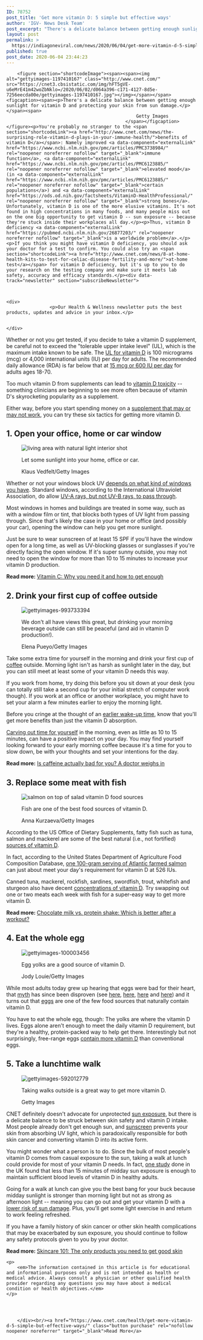 ```yaml
---
ID: 78752
post_title: 'Get more vitamin D: 5 simple but effective ways'
author: 'IGV- News Desk Team'
post_excerpt: "There's a delicate balance between getting enough sunlight for vitamin D and protecting your skin from sun damage. Getty Images You're probably no stranger to the benefits of vitamin D: Namely improved immune function, elevated mood (in certain populations) and strong bones. Unfortunately, vitamin D is one of the more elusive vitamins. It's not found&hellip;"
layout: post
permalink: >
  https://indiagoneviral.com/news/2020/06/04/get-more-vitamin-d-5-simple-but-effective-ways/78752/india-gone-viral/
published: true
post_date: 2020-06-04 23:44:23
---
```

<div data-component="lazyloadImages">
        
        
                                                        
                
                            
                        
                                        
                
        
        
        <figure section="shortcodeImage"><span><span><img alt="gettyimages-1197410167" class="http://www.cnet.com/" src="https://cnet3.cbsistatic.com/img/hFT5gVE-u6eMrE41m42woZbNklo=/2020/06/02/d064a396-c171-4127-8d5e-7256eecda00e/gettyimages-1197410167.jpg"></img></span></span><figcaption><span><p>There's a delicate balance between getting enough sunlight for vitamin D and protecting your skin from sun damage.</p></span><span>
                                                    Getty Images
                                                </span></figcaption></figure><p>You're probably no stranger to the <span section="shortcodeLink"><a href="http://www.cnet.com/news/the-surprising-role-vitamin-d-plays-in-your-immune-health/">benefits of vitamin D</a></span>: Namely improved <a data-component="externalLink" href="https://www.ncbi.nlm.nih.gov/pmc/articles/PMC3738984/" rel="noopener noreferrer nofollow" target="_blank">immune function</a>, <a data-component="externalLink" href="https://www.ncbi.nlm.nih.gov/pmc/articles/PMC6123885/" rel="noopener noreferrer nofollow" target="_blank">elevated mood</a> (in <a data-component="externalLink" href="https://www.ncbi.nlm.nih.gov/pmc/articles/PMC6123885/" rel="noopener noreferrer nofollow" target="_blank">certain populations</a>) and <a data-component="externalLink" href="https://ods.od.nih.gov/factsheets/VitaminD-HealthProfessional/" rel="noopener noreferrer nofollow" target="_blank">strong bones</a>. Unfortunately, vitamin D is one of the more elusive vitamins. It's not found in high concentrations in many foods, and many people miss out on the one big opportunity to get vitamin D -- sun exposure -- because they're stuck inside their workplaces all day.</p><p>Thus, vitamin D deficiency <a data-component="externalLink" href="https://pubmed.ncbi.nlm.nih.gov/26877203/" rel="noopener noreferrer nofollow" target="_blank">is a worldwide problem</a>.</p><p>If you think you might have vitamin D deficiency, you should ask your doctor for a test to confirm. You could also try an <span section="shortcodeLink"><a href="http://www.cnet.com/news/8-at-home-health-kits-to-test-for-celiac-disease-fertility-and-more/">at-home test</a></span> for vitamin D deficiency, but it's up to you to do your research on the testing company and make sure it meets lab safety, accuracy and efficacy standards.</p><div data-track="newsletter" section="subscribeNewsletter">
    
                    
    
    <div>
                    <p>Our Health & Wellness newsletter puts the best products, updates and advice in your inbox.</p>
        
        
    </div>
</div><p>Whether or not you get tested, if you decide to take a vitamin D supplement, be careful not to exceed the "tolerable upper intake level" (UL), which is the maximum intake known to be safe. The <a data-component="externalLink" href="https://ods.od.nih.gov/factsheets/VitaminD-Consumer/" rel="noopener noreferrer nofollow" target="_blank">UL for vitamin D</a> is 100 micrograms (mcg) or 4,000 international units (IU) per day for adults. The recommended daily allowance (RDA) is far below that at <a data-component="externalLink" href="https://ods.od.nih.gov/factsheets/VitaminD-HealthProfessional/#h2" rel="noopener noreferrer nofollow" target="_blank">15 mcg or 600 IU per day</a> for adults ages 18-70.</p><p>Too much vitamin D from supplements can lead to <a data-component="externalLink" href="https://ods.od.nih.gov/factsheets/VitaminD-HealthProfessional/#h8" rel="noopener noreferrer nofollow" target="_blank">vitamin D toxicity</a> -- something clinicians are beginning to see more often because of vitamin D's skyrocketing popularity as a supplement. </p><p>Either way, before you start spending money on a <span section="shortcodeLink"><a href="http://www.cnet.com/news/should-you-take-vitamins-what-to-know-before-you-buy/">supplement that may or may not work</a></span>, you can try these six tactics for getting more vitamin D. </p><h2>1. Open your office, home or car window</h2><figure section="shortcodeImage"><span><span><img alt="living area with natural light interior shot" data-original="https://cnet3.cbsistatic.com/img/Ezo0g-fBqHNT7veoxpyXAlKO-E8=/2020/06/02/48a0a3cd-6c31-4deb-b484-3e899b3e8c62/gettyimages-1156011692.jpg" src="http://www.cnet.com/"></img></span></span><figcaption><span><p>Let some sunlight into your home, office or car.</p></span><span>
                                                    Klaus Vedfelt/Getty Images
                                                </span></figcaption></figure><p>Whether or not your windows block UV <a data-component="externalLink" href="https://pubmed.ncbi.nlm.nih.gov/19614895/" rel="noopener noreferrer nofollow" target="_blank">depends on what kind of windows you have</a>. Standard windows, according to the International Ultraviolet Association, do allow <a data-component="externalLink" href="http://www.iuva.org/UV-FAQs" rel="noopener noreferrer nofollow" target="_blank">UV-A rays, but not UV-B rays, to pass through</a>. </p><p>Most windows in homes and buildings are treated in some way, such as with a window film or tint, that blocks both types of UV light from passing through. Since that's likely the case in your home or office (and possibly your car), opening the window can help you get more sunlight.</p><p>Just be sure to wear sunscreen of at least 15 SPF if you'll have the window open for a long time, as well as UV-blocking glasses or sunglasses if you're directly facing the open window. If it's super sunny outside, you may not need to open the window for more than 10 to 15 minutes to increase your vitamin D production.</p><p><strong>Read more: </strong><span section="shortcodeLink"><a href="http://www.cnet.com/news/how-to-get-enough-vitamin-c-for-immune-support/">Vitamin C: Why you need it and how to get enough</a></span></p><h2>2. Drink your first cup of coffee outside</h2><figure section="shortcodeImage"><span><span><img alt="gettyimages-993733394" data-original="https://cnet2.cbsistatic.com/img/SFkI9FKm4-VGwP5yoXRkdoSe-Cc=/2020/06/02/1e0087f1-c10a-4369-9749-b4dc07d491d7/gettyimages-993733394.jpg" src="http://www.cnet.com/"></img></span></span><figcaption><span><p>We don't all have views this great, but drinking your morning beverage outside can still be peaceful (and aid in vitamin D production!).</p></span><span>
                                                    Elena Pueyo/Getty Images
                                                </span></figcaption></figure><p>Take some extra time for yourself in the morning and drink your first cup of <span section="shortcodeLink"><a href="http://www.cnet.com/news/great-coffee-subscriptions-for-every-type-of-coffee-drinker-in-2020/">coffee</a></span> outside. Morning light isn't as harsh as sunlight later in the day, but you can still meet at least some of your vitamin D needs this way.</p><p>If you work from home, try doing this before you sit down at your desk (you can totally still take a second cup for your initial stretch of computer work though). If you work at an office or another workplace, you might have to set your alarm a few minutes earlier to enjoy the morning light. </p><p>Before you cringe at the thought of an <span section="shortcodeLink"><a href="http://www.cnet.com/news/how-to-become-a-morning-person-according-to-sleep-experts/">earlier wake-up time</a></span>, know that you'll get more benefits than just the vitamin D absorption.</p><p><span section="shortcodeLink"><a href="http://www.cnet.com/news/start-your-day-like-a-boss-8-tips-for-being-more-productive-every-morning/">Carving out time for yourself</a></span> in the morning, even as little as 10 to 15 minutes, can have a positive impact on your day. You may find yourself looking forward to your early morning coffee because it's a time for you to slow down, be with your thoughts and set your intentions for the day.</p><p><strong>Read more:</strong> <span section="shortcodeLink"><a href="http://www.cnet.com/news/is-caffeine-really-bad-for-you/">Is caffeine actually bad for you? A doctor weighs in</a></span></p><h2>3. Replace some meat with fish</h2><figure section="shortcodeImage"><span><span><img alt="salmon on top of salad vitamin D food sources" data-original="https://cnet3.cbsistatic.com/img/60XI1wc3MTb4HfePgXiv2ieFnF0=/2020/06/02/7e055458-d0bb-4be7-b6a6-1f1d25beb553/gettyimages-1148856860.jpg" src="http://www.cnet.com/"></img></span></span><figcaption><span><p>Fish are one of the best food sources of vitamin D.</p></span><span>
                                                    Anna Kurzaeva/Getty Images
                                                </span></figcaption></figure><p>According to the US Office of Dietary Supplements, fatty fish such as tuna, salmon and mackerel are some of the best natural (i.e., not fortified) <a data-component="externalLink" href="https://ods.od.nih.gov/factsheets/VitaminD-Consumer/" rel="noopener noreferrer nofollow" target="_blank">sources of vitamin D</a>. </p><p>In fact, according to the United States Department of Agriculture Food Composition Database, <a data-component="externalLink" href="https://fdc.nal.usda.gov/fdc-app.html#/food-details/175168/nutrients" rel="noopener noreferrer nofollow" target="_blank">one 100-gram serving of Atlantic farmed salmon</a> can just about meet your day's requirement for vitamin D at 526 IUs. </p><p>Canned tuna, mackerel, rockfish, sardines, swordfish, trout, whitefish and sturgeon also have decent <a data-component="externalLink" href="https://health.gov/our-work/food-nutrition/2015-2020-dietary-guidelines/guidelines/appendix-12/" rel="noopener noreferrer nofollow" target="_blank">concentrations of vitamin D</a>. Try swapping out one or two meats each week with fish for a super-easy way to get more vitamin D. </p><p><strong>Read more: </strong><span section="shortcodeLink"><a href="http://www.cnet.com/news/chocolate-milk-vs-protein-shake-which-post-workout-beverage-is-best/">Chocolate milk vs. protein shake: Which is better after a workout?</a></span></p><h2>4. Eat the whole egg</h2><figure section="shortcodeImage"><span><span><img alt="gettyimages-100003456" data-original="https://cnet2.cbsistatic.com/img/hGsAFxrIuv0JnMdb34t8VgfFhXI=/2020/06/02/6f6b67d8-2500-4e92-8d7a-c0408c84588a/gettyimages-100003456.jpg" src="http://www.cnet.com/"></img></span></span><figcaption><span><p>Egg yolks are a good source of vitamin D.</p></span><span>
                                                    Jody Louie/Getty Images
                                                </span></figcaption></figure><p>While most adults today grew up hearing that eggs were bad for their heart, that <span section="shortcodeLink"><a href="http://www.cnet.com/news/common-health-myths-you-need-to-stop-believing-right-now/">myth</a></span> has since been disproven (see <a data-component="externalLink" href="https://heart.bmj.com/content/104/21/1756" rel="noopener noreferrer nofollow" target="_blank">here</a>, <a data-component="externalLink" href="https://academic.oup.com/ajcn/article/107/6/921/4992612" rel="noopener noreferrer nofollow" target="_blank">here</a>, <a data-component="externalLink" href="https://www.ncbi.nlm.nih.gov/pmc/articles/PMC6126094/" rel="noopener noreferrer nofollow" target="_blank">here</a> and <a data-component="externalLink" href="https://www.ncbi.nlm.nih.gov/pmc/articles/PMC6626779/" rel="noopener noreferrer nofollow" target="_blank">here</a>) and it turns out that <a data-component="externalLink" href="https://ods.od.nih.gov/factsheets/VitaminD-Consumer/" rel="noopener noreferrer nofollow" target="_blank">eggs</a> are one of the few food sources that naturally contain vitamin D. </p><p>You have to eat the whole egg, though: The yolks are where the vitamin D lives. Eggs alone aren't enough to meet the daily vitamin D requirement, but they're a healthy, protein-packed way to help get there. Interestingly but not surprisingly, free-range eggs <a data-component="externalLink" href="https://pubmed.ncbi.nlm.nih.gov/24607306/" rel="noopener noreferrer nofollow" target="_blank">contain more vitamin D</a> than conventional eggs.</p><h2>5. Take a lunchtime walk </h2><figure section="shortcodeImage"><span><span><img alt="gettyimages-592012779" data-original="https://cnet2.cbsistatic.com/img/kEfHO69EDKo0Z2CxTRcl34ZlBJ0=/2020/03/04/5e6b43bb-c3b8-46a7-9979-1fd879237724/gettyimages-592012779.jpg" src="http://www.cnet.com/"></img></span></span><figcaption><span><p>Taking walks outside is a great way to get more vitamin D.</p></span><span>
                                                    Getty Images
                                                </span></figcaption></figure><p>CNET definitely doesn't advocate for unprotected <span section="shortcodeLink"><a href="http://www.cnet.com/news/how-to-measure-uv-exposure-and-why-you-should-care/">sun exposure</a></span>, but there is a delicate balance to be struck between skin safety and vitamin D intake. Most people already don't get enough sun, and <span section="shortcodeLink"><a href="http://www.cnet.com/news/best-sunscreen-for-2020-neutrogena-eltamd-supergoop-and-more/">sunscreen</a></span> prevents your skin from absorbing UV light, which is paradoxically responsible for both skin cancer and converting vitamin D into its active form. </p><p>You might wonder what a person is to do. Since the bulk of most people's vitamin D comes from casual exposure to the sun, taking a walk at lunch could provide for most of your vitamin D needs. In fact, <a data-component="externalLink" href="https://pubmed.ncbi.nlm.nih.gov/20072137/" rel="noopener noreferrer nofollow" target="_blank">one study</a> done in the UK found that less than 15 minutes of midday sun exposure is enough to maintain sufficient blood levels of vitamin D in healthy adults.</p><p>Going for a walk at lunch can give you the best bang for your buck because midday sunlight is stronger than morning light but not as strong as afternoon light -- meaning you can go out and get your vitamin D with a <a data-component="externalLink" href="https://pubmed.ncbi.nlm.nih.gov/18348449/" rel="noopener noreferrer nofollow" target="_blank">lower risk of sun damage</a>. Plus, you'll get some light exercise in and return to work feeling refreshed.</p><p>If you have a family history of skin cancer or other skin health complications that may be exacerbated by sun exposure, you should continue to follow any safety protocols given to you by your doctor. </p><p><strong>Read more: </strong><span section="shortcodeLink"><a href="http://www.cnet.com/news/skincare-basics-the-only-products-you-really-need-for-better-skin-this-year/">Skincare 101: The only products you need to get good skin</a></span></p>

                    
        
        
                                    
                

    <p>
        <em>The information contained in this article is for educational and informational purposes only and is not intended as health or medical advice. Always consult a physician or other qualified health provider regarding any questions you may have about a medical condition or health objectives.</em>
    </p>

        
        

        </div><br/><a href="https://www.cnet.com/health/get-more-vitamin-d-5-simple-but-effective-ways/" class="button purchase" rel="nofollow noopener noreferrer" target="_blank">Read More</a>
